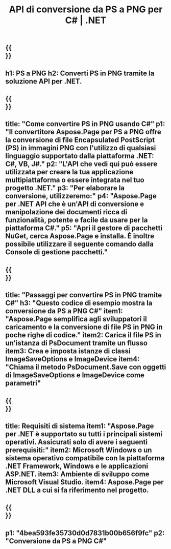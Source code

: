 ﻿---
translation: true
template: /_templates/_conversion-child-net.md
title: API di conversione da PS a PNG per C# |  .NET
url: /net/conversion/ps-to-png/
description: Codice di esempio per la conversione da PS a PNG C#. Usa il codice di esempio API per la conversione batch di file PS in PNG all'interno di VB.NET, Asp.NET o qualsiasi applicazione basata su .NET.
informat: PS
outformat: PNG
otherformats: XPS EPS
---

{{<section banner>}}
---
h1: PS a PNG
h2: Converti PS in PNG tramite la soluzione API per .NET.
---

{{<section overview>}}
---
title: "Come convertire PS in PNG usando C#"
p1: "Il convertitore Aspose.Page per PS a PNG offre la conversione di file Encapsulated PostScript (PS) in immagini PNG con l'utilizzo di qualsiasi linguaggio supportato dalla piattaforma .NET: C#, VB, J#."
p2: "L'API che vedi qui può essere utilizzata per creare la tua applicazione multipiattaforma o essere integrata nel tuo progetto .NET."
p3: "Per elaborare la conversione, utilizzeremo:"
p4: "Aspose.Page per .NET API che è un'API di conversione e manipolazione dei documenti ricca di funzionalità, potente e facile da usare per la piattaforma C#."
p5: "Apri il gestore di pacchetti NuGet, cerca Aspose.Page e installa. È inoltre possibile utilizzare il seguente comando dalla Console di gestione pacchetti."
---

{{<section feature1>}}
---
title: "Passaggi per convertire PS in PNG tramite C#"
h3: "Questo codice di esempio mostra la conversione da PS a PNG C#"
item1: "Aspose.Page semplifica agli sviluppatori il caricamento e la conversione di file PS in PNG in poche righe di codice."
item2: Carica il file PS in un'istanza di PsDocument tramite un flusso
item3: Crea e imposta istanze di classi ImageSaveOptions e ImageDevice
item4: "Chiama il metodo PsDocument.Save con oggetti di ImageSaveOptions e ImageDevice come parametri"
---

{{<section feature2>}}
---
title: Requisiti di sistema
item1: "Aspose.Page per .NET è supportato su tutti i principali sistemi operativi. Assicurati solo di avere i seguenti prerequisiti:"
item2: Microsoft Windows o un sistema operativo compatibile con la piattaforma .NET Framework, Windows e le applicazioni ASP.NET.
item3: Ambiente di sviluppo come Microsoft Visual Studio.
item4: Aspose.Page per .NET DLL a cui si fa riferimento nel progetto.
---

{{<section gist>}}
---
p1: "4bea593fe35730d0d7831b00b656f9fc"
p2: "Conversione da PS a PNG C#"
---

